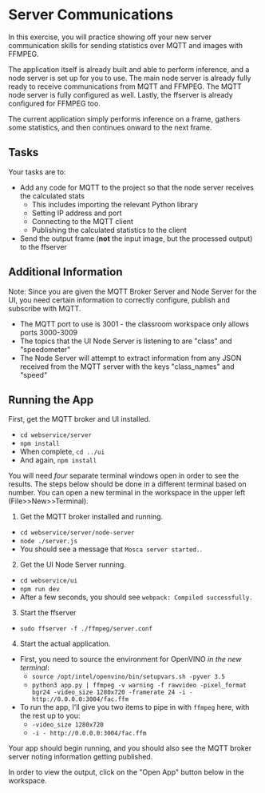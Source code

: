# Server Communications

In this exercise, you will practice showing off your new server communication skills
for sending statistics over MQTT and images with FFMPEG.

The application itself is already built and able to perform inference, and a node server is set
up for you to use. The main node server is already fully ready to receive communications from
MQTT and FFMPEG. The MQTT node server is fully configured as well. Lastly, the ffserver is 
already configured for FFMPEG too.

The current application simply performs inference on a frame, gathers some statistics, and then 
continues onward to the next frame. 

## Tasks

Your tasks are to:

- Add any code for MQTT to the project so that the node server receives the calculated stats
  - This includes importing the relevant Python library
  - Setting IP address and port
  - Connecting to the MQTT client
  - Publishing the calculated statistics to the client
- Send the output frame (**not** the input image, but the processed output) to the ffserver

## Additional Information

Note: Since you are given the MQTT Broker Server and Node Server for the UI, you need 
certain information to correctly configure, publish and subscribe with MQTT.
- The MQTT port to use is 3001 - the classroom workspace only allows ports 3000-3009
- The topics that the UI Node Server is listening to are "class" and "speedometer"
- The Node Server will attempt to extract information from any JSON received from the MQTT server with the keys "class_names" and "speed"

## Running the App

First, get the MQTT broker and UI installed.

- `cd webservice/server`
- `npm install`
- When complete, `cd ../ui`
- And again, `npm install`

You will need *four* separate terminal windows open in order to see the results. The steps
below should be done in a different terminal based on number. You can open a new terminal
in the workspace in the upper left (File>>New>>Terminal).

1. Get the MQTT broker installed and running.
  - `cd webservice/server/node-server`
  - `node ./server.js`
  - You should see a message that `Mosca server started.`.
2. Get the UI Node Server running.
  - `cd webservice/ui`
  - `npm run dev`
  - After a few seconds, you should see `webpack: Compiled successfully.`
3. Start the ffserver
  - `sudo ffserver -f ./ffmpeg/server.conf`
4. Start the actual application. 
  - First, you need to source the environment for OpenVINO *in the new terminal*:
    - `source /opt/intel/openvino/bin/setupvars.sh -pyver 3.5`
    - `python3 app.py | ffmpeg -v warning -f rawvideo -pixel_format bgr24 -video_size 1280x720 -framerate 24 -i - http://0.0.0.0:3004/fac.ffm`
  - To run the app, I'll give you two items to pipe in with `ffmpeg` here, with the rest up to you:
    - `-video_size 1280x720`
    - `-i - http://0.0.0.0:3004/fac.ffm`

Your app should begin running, and you should also see the MQTT broker server noting
information getting published.

In order to view the output, click on the "Open App" button below in the workspace.
